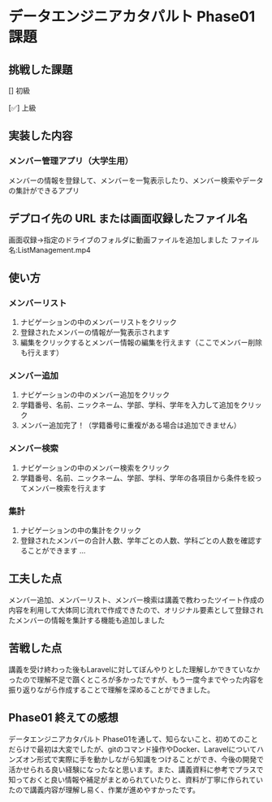 # データエンジニアカタパルト Phase01 課題

## 挑戦した課題

[] 初級

[✅] 上級

## 実装した内容
### メンバー管理アプリ（大学生用）
メンバーの情報を登録して、メンバーを一覧表示したり、メンバー検索やデータの集計ができるアプリ

## デプロイ先の URL または画面収録したファイル名
画面収録→指定のドライブのフォルダに動画ファイルを追加しました
ファイル名:ListManagement.mp4

## 使い方
### メンバーリスト
1. ナビゲーションの中のメンバーリストをクリック
2. 登録されたメンバーの情報が一覧表示されます
3. 編集をクリックするとメンバー情報の編集を行えます（ここでメンバー削除も行えます）
### メンバー追加
1. ナビゲーションの中のメンバー追加をクリック
2. 学籍番号、名前、ニックネーム、学部、学科、学年を入力して追加をクリック
3. メンバー追加完了！（学籍番号に重複がある場合は追加できません）
### メンバー検索
1. ナビゲーションの中のメンバー検索をクリック
2. 学籍番号、名前、ニックネーム、学部、学科、学年の各項目から条件を絞ってメンバー検索を行えます
### 集計
1. ナビゲーションの中の集計をクリック
2. 登録されたメンバーの合計人数、学年ごとの人数、学科ごとの人数を確認することができます
...

## 工夫した点
メンバー追加、メンバーリスト、メンバー検索は講義で教わったツイート作成の内容を利用して大体同じ流れで作成できたので、オリジナル要素として登録されたメンバーの情報を集計する機能も追加しました

## 苦戦した点
講義を受け終わった後もLaravelに対してぼんやりとした理解しかできていなかったので理解不足で躓くところが多かったですが、もう一度今までやった内容を振り返りながら作成することで理解を深めることができました。

## Phase01 終えての感想
データエンジニアカタパルト Phase01を通して、知らないこと、初めてのことだらけで最初は大変でしたが、gitのコマンド操作やDocker、Laravelについてハンズオン形式で実際に手を動かしながら知識をつけることができ、今後の開発で活かせられる良い経験になったなと思います。また、講義資料に参考でプラスで知っておくと良い情報や補足がまとめられていたりと、資料が丁寧に作られていたので講義内容が理解し易く、作業が進めやすかったです。
